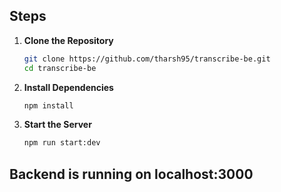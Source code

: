 ## Steps

1. **Clone the Repository**
   ```bash
   git clone https://github.com/tharsh95/transcribe-be.git
   cd transcribe-be
   ```
2. **Install Dependencies**
    ```bash
    npm install
    ```
3. **Start the Server**
    ```bash
    npm run start:dev
    ```
## Backend is running on localhost:3000
